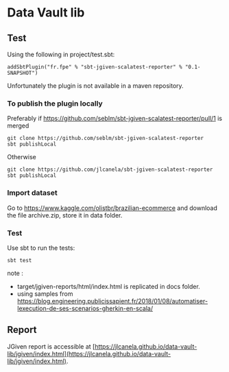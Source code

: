 # Data Vault lib

## Test

Using the following in project/test.sbt:
```
addSbtPlugin("fr.fpe" % "sbt-jgiven-scalatest-reporter" % "0.1-SNAPSHOT")
```

Unfortunately the plugin is not available in a maven repository. 

### To publish the plugin locally

Preferably if https://github.com/seblm/sbt-jgiven-scalatest-reporter/pull/1 is merged
```
git clone https://github.com/seblm/sbt-jgiven-scalatest-reporter
sbt publishLocal
```

Otherwise
```
git clone https://github.com/jlcanela/sbt-jgiven-scalatest-reporter
sbt publishLocal
```


### Import dataset

Go to https://www.kaggle.com/olistbr/brazilian-ecommerce and download the file archive.zip, store it in data folder.

### Test

Use sbt to run the tests:
```
sbt test
```

note : 
* target/jgiven-reports/html/index.html is replicated in docs folder. 
* using samples from https://blog.engineering.publicissapient.fr/2018/01/08/automatiser-lexecution-de-ses-scenarios-gherkin-en-scala/

## Report

JGiven report is accessible at [https://jlcanela.github.io/data-vault-lib/jgiven/index.html](https://jlcanela.github.io/data-vault-lib/jgiven/index.html).
